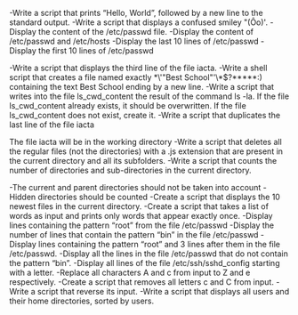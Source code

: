 -Write a script that prints “Hello, World”, followed by a new line to the standard output.
-Write a script that displays a confused smiley "(Ôo)'.
-Display the content of the /etc/passwd file.
-Display the content of /etc/passwd and /etc/hosts
-Display the last 10 lines of /etc/passwd
-Display the first 10 lines of /etc/passwd

-Write a script that displays the third line of the file iacta.
-Write a shell script that creates a file named exactly \*\\'"Best School"\'\\*$\?\*\*\*\*\*:) containing the text Best School ending by a new line.
-Write a script that writes into the file ls_cwd_content the result of the command ls -la. If the file ls_cwd_content already exists, it should be overwritten. If the file ls_cwd_content does not exist, create it.
-Write a script that duplicates the last line of the file iacta

The file iacta will be in the working directory
-Write a script that deletes all the regular files (not the directories) with a .js extension that are present in the current directory and all its subfolders.
-Write a script that counts the number of directories and sub-directories in the current directory.

-The current and parent directories should not be taken into account
-Hidden directories should be counted
-Create a script that displays the 10 newest files in the current directory.
-Create a script that takes a list of words as input and prints only words that appear exactly once.
-Display lines containing the pattern “root” from the file /etc/passwd
-Display the number of lines that contain the pattern “bin” in the file /etc/passwd
-Display lines containing the pattern “root” and 3 lines after them in the file /etc/passwd.
-Display all the lines in the file /etc/passwd that do not contain the pattern “bin”.
-Display all lines of the file /etc/ssh/sshd_config starting with a letter.
-Replace all characters A and c from input to Z and e respectively.
-Create a script that removes all letters c and C from input.
-Write a script that reverse its input.
-Write a script that displays all users and their home directories, sorted by users.


